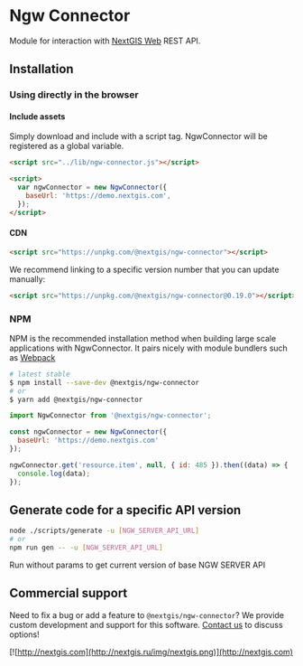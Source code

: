 # Ngw Connector

Module for interaction with [NextGIS Web](http://docs.nextgis.ru/docs_ngweb_dev/doc/developer/toc.html) REST API.

## Installation

### Using directly in the browser

#### Include assets

Simply download and include with a script tag. NgwConnector will be registered as a global variable.

```html
<script src="../lib/ngw-connector.js"></script>

<script>
  var ngwConnector = new NgwConnector({
    baseUrl: 'https://demo.nextgis.com',
  });
</script>
```

#### CDN

```html
<script src="https://unpkg.com/@nextgis/ngw-connector"></script>
```

We recommend linking to a specific version number that you can update manually:

```html
<script src="https://unpkg.com/@nextgis/ngw-connector@0.19.0"></script>
```

### NPM

NPM is the recommended installation method when building large scale applications with NgwConnector. It pairs nicely with module bundlers such as [Webpack](https://webpack.js.org/)

```bash
# latest stable
$ npm install --save-dev @nextgis/ngw-connector
# or
$ yarn add @nextgis/ngw-connector
```

```js
import NgwConnector from '@nextgis/ngw-connector';

const ngwConnector = new NgwConnector({
  baseUrl: 'https://demo.nextgis.com'
});

ngwConnector.get('resource.item', null, { id: 485 }).then((data) => {
  console.log(data);
});

```

## Generate code for a specific API version

```bash
node ./scripts/generate -u [NGW_SERVER_API_URL]
# or
npm run gen -- -u [NGW_SERVER_API_URL]
```

Run without params to get current version of base NGW SERVER API

## Commercial support

Need to fix a bug or add a feature to `@nextgis/ngw-connector`? We provide custom development and support for this software. [Contact us](http://nextgis.com/contact/) to discuss options!

[![http://nextgis.com](http://nextgis.ru/img/nextgis.png)](http://nextgis.com)

